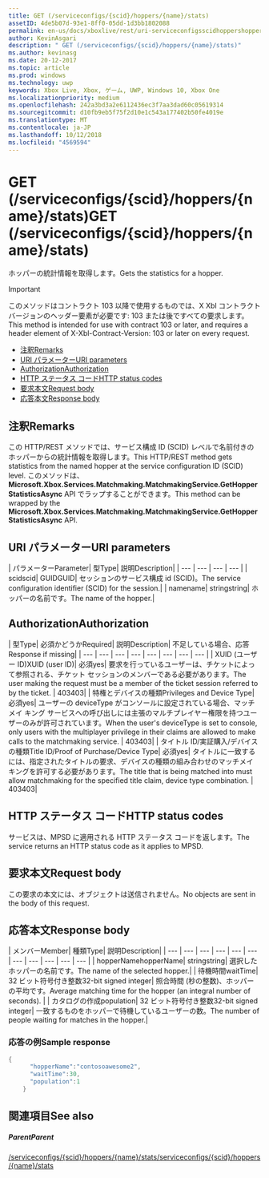 ```yaml
---
title: GET (/serviceconfigs/{scid}/hoppers/{name}/stats)
assetID: 4de5b07d-93e1-8ff0-05dd-1d3bb1802088
permalink: en-us/docs/xboxlive/rest/uri-serviceconfigsscidhoppershoppernamestatsget.html
author: KevinAsgari
description: " GET (/serviceconfigs/{scid}/hoppers/{name}/stats)"
ms.author: kevinasg
ms.date: 20-12-2017
ms.topic: article
ms.prod: windows
ms.technology: uwp
keywords: Xbox Live, Xbox, ゲーム, UWP, Windows 10, Xbox One
ms.localizationpriority: medium
ms.openlocfilehash: 242a3bd3a2e6112436ec3f7aa3dad60c05619314
ms.sourcegitcommit: d10fb9eb5f75f2d10e1c543a177402b50fe4019e
ms.translationtype: MT
ms.contentlocale: ja-JP
ms.lasthandoff: 10/12/2018
ms.locfileid: "4569594"
---
```

# <a name="get-serviceconfigsscidhoppersnamestats"></a><span data-ttu-id="6addf-104">GET (/serviceconfigs/{scid}/hoppers/{name}/stats)</span><span class="sxs-lookup"><span data-stu-id="6addf-104">GET (/serviceconfigs/{scid}/hoppers/{name}/stats)</span></span>

<span data-ttu-id="6addf-105">ホッパーの統計情報を取得します。</span><span class="sxs-lookup"><span data-stu-id="6addf-105">Gets the statistics for a hopper.</span></span>

> [!IMPORTANT]
> <span data-ttu-id="6addf-106">このメソッドはコントラクト 103 以降で使用するものでは、X Xbl コントラクト バージョンのヘッダー要素が必要です: 103 または後ですべての要求します。</span><span class="sxs-lookup"><span data-stu-id="6addf-106">This method is intended for use with contract 103 or later, and requires a header element of X-Xbl-Contract-Version: 103 or later on every request.</span></span>

  * [<span data-ttu-id="6addf-107">注釈</span><span class="sxs-lookup"><span data-stu-id="6addf-107">Remarks</span></span>](#ID4ET)
  * [<span data-ttu-id="6addf-108">URI パラメーター</span><span class="sxs-lookup"><span data-stu-id="6addf-108">URI parameters</span></span>](#ID4E5)
  * [<span data-ttu-id="6addf-109">Authorization</span><span class="sxs-lookup"><span data-stu-id="6addf-109">Authorization</span></span>](#ID4EJB)
  * [<span data-ttu-id="6addf-110">HTTP ステータス コード</span><span class="sxs-lookup"><span data-stu-id="6addf-110">HTTP status codes</span></span>](#ID4E3C)
  * [<span data-ttu-id="6addf-111">要求本文</span><span class="sxs-lookup"><span data-stu-id="6addf-111">Request body</span></span>](#ID4EFD)
  * [<span data-ttu-id="6addf-112">応答本文</span><span class="sxs-lookup"><span data-stu-id="6addf-112">Response body</span></span>](#ID4EQD)

<a id="ID4ET"></a>


## <a name="remarks"></a><span data-ttu-id="6addf-113">注釈</span><span class="sxs-lookup"><span data-stu-id="6addf-113">Remarks</span></span>
<span data-ttu-id="6addf-114">この HTTP/REST メソッドでは、サービス構成 ID (SCID) レベルで名前付きのホッパーからの統計情報を取得します。</span><span class="sxs-lookup"><span data-stu-id="6addf-114">This HTTP/REST method gets statistics from the named hopper at the service configuration ID (SCID) level.</span></span> <span data-ttu-id="6addf-115">このメソッドは、 **Microsoft.Xbox.Services.Matchmaking.MatchmakingService.GetHopperStatisticsAsync** API でラップすることができます。</span><span class="sxs-lookup"><span data-stu-id="6addf-115">This method can be wrapped by the **Microsoft.Xbox.Services.Matchmaking.MatchmakingService.GetHopperStatisticsAsync** API.</span></span>  
<a id="ID4E5"></a>


## <a name="uri-parameters"></a><span data-ttu-id="6addf-116">URI パラメーター</span><span class="sxs-lookup"><span data-stu-id="6addf-116">URI parameters</span></span>

| <span data-ttu-id="6addf-117">パラメーター</span><span class="sxs-lookup"><span data-stu-id="6addf-117">Parameter</span></span>| <span data-ttu-id="6addf-118">型</span><span class="sxs-lookup"><span data-stu-id="6addf-118">Type</span></span>| <span data-ttu-id="6addf-119">説明</span><span class="sxs-lookup"><span data-stu-id="6addf-119">Description</span></span>|
| --- | --- | --- | --- |
| <span data-ttu-id="6addf-120">scid</span><span class="sxs-lookup"><span data-stu-id="6addf-120">scid</span></span>| <span data-ttu-id="6addf-121">GUID</span><span class="sxs-lookup"><span data-stu-id="6addf-121">GUID</span></span>| <span data-ttu-id="6addf-122">セッションのサービス構成 id (SCID)。</span><span class="sxs-lookup"><span data-stu-id="6addf-122">The service configuration identifier (SCID) for the session.</span></span>|
| <span data-ttu-id="6addf-123">name</span><span class="sxs-lookup"><span data-stu-id="6addf-123">name</span></span>| <span data-ttu-id="6addf-124">string</span><span class="sxs-lookup"><span data-stu-id="6addf-124">string</span></span>| <span data-ttu-id="6addf-125">ホッパーの名前です。</span><span class="sxs-lookup"><span data-stu-id="6addf-125">The name of the hopper.</span></span>|

<a id="ID4EJB"></a>


## <a name="authorization"></a><span data-ttu-id="6addf-126">Authorization</span><span class="sxs-lookup"><span data-stu-id="6addf-126">Authorization</span></span>

| <span data-ttu-id="6addf-127">型</span><span class="sxs-lookup"><span data-stu-id="6addf-127">Type</span></span>| <span data-ttu-id="6addf-128">必須かどうか</span><span class="sxs-lookup"><span data-stu-id="6addf-128">Required</span></span>| <span data-ttu-id="6addf-129">説明</span><span class="sxs-lookup"><span data-stu-id="6addf-129">Description</span></span>| <span data-ttu-id="6addf-130">不足している場合、応答</span><span class="sxs-lookup"><span data-stu-id="6addf-130">Response if missing</span></span>|
| --- | --- | --- | --- | --- | --- | --- | --- |
| <span data-ttu-id="6addf-131">XUID (ユーザー ID)</span><span class="sxs-lookup"><span data-stu-id="6addf-131">XUID (user ID)</span></span>| <span data-ttu-id="6addf-132">必須</span><span class="sxs-lookup"><span data-stu-id="6addf-132">yes</span></span>| <span data-ttu-id="6addf-133">要求を行っているユーザーは、チケットによって参照される、チケット セッションのメンバーである必要があります。</span><span class="sxs-lookup"><span data-stu-id="6addf-133">The user making the request must be a member of the ticket session referred to by the ticket.</span></span> | <span data-ttu-id="6addf-134">403</span><span class="sxs-lookup"><span data-stu-id="6addf-134">403</span></span>|
| <span data-ttu-id="6addf-135">特権とデバイスの種類</span><span class="sxs-lookup"><span data-stu-id="6addf-135">Privileges and Device Type</span></span>| <span data-ttu-id="6addf-136">必須</span><span class="sxs-lookup"><span data-stu-id="6addf-136">yes</span></span>| <span data-ttu-id="6addf-137">ユーザーの deviceType がコンソールに設定されている場合、マッチメイ キング サービスへの呼び出しには主張のマルチプレイヤー権限を持つユーザーのみが許可されています。</span><span class="sxs-lookup"><span data-stu-id="6addf-137">When the user's deviceType is set to console, only users with the multiplayer privilege in their claims are allowed to make calls to the matchmaking service.</span></span> | <span data-ttu-id="6addf-138">403</span><span class="sxs-lookup"><span data-stu-id="6addf-138">403</span></span>|
| <span data-ttu-id="6addf-139">タイトル ID/実証購入/デバイスの種類</span><span class="sxs-lookup"><span data-stu-id="6addf-139">Title ID/Proof of Purchase/Device Type</span></span>| <span data-ttu-id="6addf-140">必須</span><span class="sxs-lookup"><span data-stu-id="6addf-140">yes</span></span>| <span data-ttu-id="6addf-141">タイトルに一致するには、指定されたタイトルの要求、デバイスの種類の組み合わせのマッチメイ キングを許可する必要があります。</span><span class="sxs-lookup"><span data-stu-id="6addf-141">The title that is being matched into must allow matchmaking for the specified title claim, device type combination.</span></span> | <span data-ttu-id="6addf-142">403</span><span class="sxs-lookup"><span data-stu-id="6addf-142">403</span></span>|

<a id="ID4E3C"></a>


## <a name="http-status-codes"></a><span data-ttu-id="6addf-143">HTTP ステータス コード</span><span class="sxs-lookup"><span data-stu-id="6addf-143">HTTP status codes</span></span>
<span data-ttu-id="6addf-144">サービスは、MPSD に適用される HTTP ステータス コードを返します。</span><span class="sxs-lookup"><span data-stu-id="6addf-144">The service returns an HTTP status code as it applies to MPSD.</span></span>  
<a id="ID4EFD"></a>


## <a name="request-body"></a><span data-ttu-id="6addf-145">要求本文</span><span class="sxs-lookup"><span data-stu-id="6addf-145">Request body</span></span>

<span data-ttu-id="6addf-146">この要求の本文には、オブジェクトは送信されません。</span><span class="sxs-lookup"><span data-stu-id="6addf-146">No objects are sent in the body of this request.</span></span>

<a id="ID4EQD"></a>


## <a name="response-body"></a><span data-ttu-id="6addf-147">応答本文</span><span class="sxs-lookup"><span data-stu-id="6addf-147">Response body</span></span>

| <span data-ttu-id="6addf-148">メンバー</span><span class="sxs-lookup"><span data-stu-id="6addf-148">Member</span></span>| <span data-ttu-id="6addf-149">種類</span><span class="sxs-lookup"><span data-stu-id="6addf-149">Type</span></span>| <span data-ttu-id="6addf-150">説明</span><span class="sxs-lookup"><span data-stu-id="6addf-150">Description</span></span>|
| --- | --- | --- | --- | --- | --- | --- | --- | --- | --- | --- |
| <span data-ttu-id="6addf-151">hopperName</span><span class="sxs-lookup"><span data-stu-id="6addf-151">hopperName</span></span>| <span data-ttu-id="6addf-152">string</span><span class="sxs-lookup"><span data-stu-id="6addf-152">string</span></span>| <span data-ttu-id="6addf-153">選択したホッパーの名前です。</span><span class="sxs-lookup"><span data-stu-id="6addf-153">The name of the selected hopper.</span></span>|
| <span data-ttu-id="6addf-154">待機時間</span><span class="sxs-lookup"><span data-stu-id="6addf-154">waitTime</span></span>| <span data-ttu-id="6addf-155">32 ビット符号付き整数</span><span class="sxs-lookup"><span data-stu-id="6addf-155">32-bit signed integer</span></span>| <span data-ttu-id="6addf-156">照合時間 (秒の整数)、ホッパーの平均です。</span><span class="sxs-lookup"><span data-stu-id="6addf-156">Average matching time for the hopper (an integral number of seconds).</span></span> |
| <span data-ttu-id="6addf-157">カタログの作成</span><span class="sxs-lookup"><span data-stu-id="6addf-157">population</span></span>| <span data-ttu-id="6addf-158">32 ビット符号付き整数</span><span class="sxs-lookup"><span data-stu-id="6addf-158">32-bit signed integer</span></span>| <span data-ttu-id="6addf-159">一致するものをホッパーで待機しているユーザーの数。</span><span class="sxs-lookup"><span data-stu-id="6addf-159">The number of people waiting for matches in the hopper.</span></span>|

<a id="ID4E1D"></a>


### <a name="sample-response"></a><span data-ttu-id="6addf-160">応答の例</span><span class="sxs-lookup"><span data-stu-id="6addf-160">Sample response</span></span>


```cpp
{
      "hopperName":"contosoawesome2",
      "waitTime":30,
      "population":1
    }


```


<a id="ID4EJE"></a>


## <a name="see-also"></a><span data-ttu-id="6addf-161">関連項目</span><span class="sxs-lookup"><span data-stu-id="6addf-161">See also</span></span>

<a id="ID4ELE"></a>


##### <a name="parent"></a><span data-ttu-id="6addf-162">Parent</span><span class="sxs-lookup"><span data-stu-id="6addf-162">Parent</span></span>  

[<span data-ttu-id="6addf-163">/serviceconfigs/{scid}/hoppers/{name}/stats</span><span class="sxs-lookup"><span data-stu-id="6addf-163">/serviceconfigs/{scid}/hoppers/{name}/stats</span></span>](uri-serviceconfigsscidhoppershoppernamestats.md)
